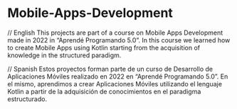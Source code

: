 # Mobile-Apps-Development

// English
This projects are part of a course on Mobile Apps Development made in 2022 in “Aprendé Programando 5.0”. In this course we learned how to create Mobile Apps using Kotlin starting from the acquisition of knowledge in the structured paradigm.

// Spanish
Estos proyectos forman parte de un curso de Desarrollo de Aplicaciones Móviles realizado en 2022 en “Aprendé Programando 5.0”. En el mismo, aprendimos a crear Aplicaciones Móviles utilizando el lenguaje Kotlin a partir de la adquisición de conocimientos en el paradigma estructurado.
